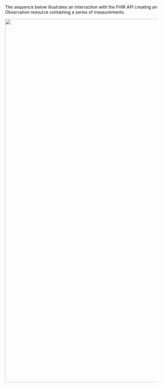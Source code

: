 The sequence below illustrates an interraction with the FHIR API creating an Observation resource containing a series of measurements.

<img src="./ManaakiNgaTahiMeasurementsExample.png" width="1200" />
